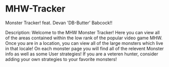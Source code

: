 # MHW-Tracker
Monster Tracker! feat. Devan 'DB-Butter' Babcock!!

Description: Welcome to the MHW Monster Tracker! Here you can view all of the areas contained within the low rank of the popular video game MHW. Once you are in a location, you can view all of the large monsters which live in that locale! On each monster page you will find all of the relevent Monster info as well as some User strategies! If you are a veteren hunter, consider adding your own strategies to your favorite monsters!
